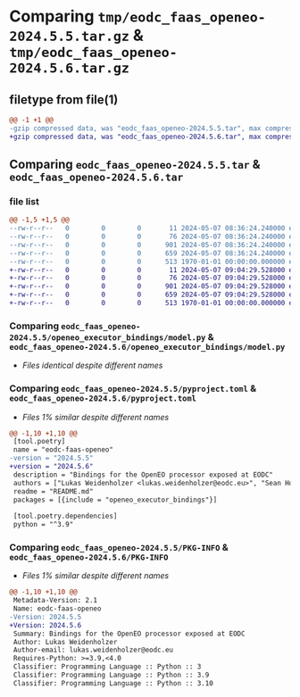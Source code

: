# Comparing `tmp/eodc_faas_openeo-2024.5.5.tar.gz` & `tmp/eodc_faas_openeo-2024.5.6.tar.gz`

## filetype from file(1)

```diff
@@ -1 +1 @@
-gzip compressed data, was "eodc_faas_openeo-2024.5.5.tar", max compression
+gzip compressed data, was "eodc_faas_openeo-2024.5.6.tar", max compression
```

## Comparing `eodc_faas_openeo-2024.5.5.tar` & `eodc_faas_openeo-2024.5.6.tar`

### file list

```diff
@@ -1,5 +1,5 @@
--rw-r--r--   0        0        0       11 2024-05-07 08:36:24.240000 eodc_faas_openeo-2024.5.5/README.md
--rw-r--r--   0        0        0       76 2024-05-07 08:36:24.240000 eodc_faas_openeo-2024.5.5/openeo_executor_bindings/__init__.py
--rw-r--r--   0        0        0      901 2024-05-07 08:36:24.240000 eodc_faas_openeo-2024.5.5/openeo_executor_bindings/model.py
--rw-r--r--   0        0        0      659 2024-05-07 08:36:24.240000 eodc_faas_openeo-2024.5.5/pyproject.toml
--rw-r--r--   0        0        0      513 1970-01-01 00:00:00.000000 eodc_faas_openeo-2024.5.5/PKG-INFO
+-rw-r--r--   0        0        0       11 2024-05-07 09:04:29.528000 eodc_faas_openeo-2024.5.6/README.md
+-rw-r--r--   0        0        0       76 2024-05-07 09:04:29.528000 eodc_faas_openeo-2024.5.6/openeo_executor_bindings/__init__.py
+-rw-r--r--   0        0        0      901 2024-05-07 09:04:29.528000 eodc_faas_openeo-2024.5.6/openeo_executor_bindings/model.py
+-rw-r--r--   0        0        0      659 2024-05-07 09:04:29.528000 eodc_faas_openeo-2024.5.6/pyproject.toml
+-rw-r--r--   0        0        0      513 1970-01-01 00:00:00.000000 eodc_faas_openeo-2024.5.6/PKG-INFO
```

### Comparing `eodc_faas_openeo-2024.5.5/openeo_executor_bindings/model.py` & `eodc_faas_openeo-2024.5.6/openeo_executor_bindings/model.py`

 * *Files identical despite different names*

### Comparing `eodc_faas_openeo-2024.5.5/pyproject.toml` & `eodc_faas_openeo-2024.5.6/pyproject.toml`

 * *Files 1% similar despite different names*

```diff
@@ -1,10 +1,10 @@
 [tool.poetry]
 name = "eodc-faas-openeo"
-version = "2024.5.5"
+version = "2024.5.6"
 description = "Bindings for the OpenEO processor exposed at EODC"
 authors = ["Lukas Weidenholzer <lukas.weidenholzer@eodc.eu>", "Sean Hoyal <sean.hoyal@eodc.eu>", "Valentina Hutter <valentina.hutter@eodc.eu>", "Gerald Irsiegler <gerald.irsiegler@eodc.eu>"]
 readme = "README.md"
 packages = [{include = "openeo_executor_bindings"}]
 
 [tool.poetry.dependencies]
 python = "^3.9"
```

### Comparing `eodc_faas_openeo-2024.5.5/PKG-INFO` & `eodc_faas_openeo-2024.5.6/PKG-INFO`

 * *Files 1% similar despite different names*

```diff
@@ -1,10 +1,10 @@
 Metadata-Version: 2.1
 Name: eodc-faas-openeo
-Version: 2024.5.5
+Version: 2024.5.6
 Summary: Bindings for the OpenEO processor exposed at EODC
 Author: Lukas Weidenholzer
 Author-email: lukas.weidenholzer@eodc.eu
 Requires-Python: >=3.9,<4.0
 Classifier: Programming Language :: Python :: 3
 Classifier: Programming Language :: Python :: 3.9
 Classifier: Programming Language :: Python :: 3.10
```

